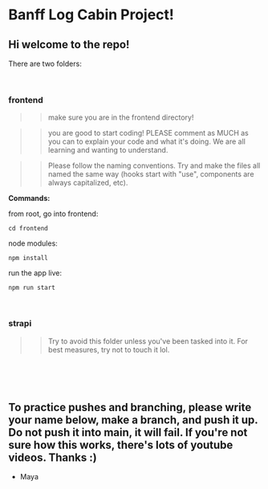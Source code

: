 # Banff Log Cabin Project!

## Hi welcome to the repo!

There are two folders:

</br>

### **frontend**

> > make sure you are in the frontend directory!
> > </br>

> > you are good to start coding! PLEASE comment as MUCH as you can to explain your code and what it's doing. We are all learning and wanting to understand.
> > </br>

> > Please follow the naming conventions. Try and make the files all named the same way (hooks start with "use", components are always capitalized, etc).

**Commands:**

from root, go into frontend:

```
cd frontend
```

node modules:

```
npm install
```

run the app live:

```
npm run start
```

</br>

### **strapi**

> > Try to avoid this folder unless you've been tasked into it. For best measures, try not to touch it lol.

</br>
</br>
</br>

## To practice pushes and branching, please write your name below, make a branch, and push it up. Do not push it into main, it will fail. If you're not sure how this works, there's lots of youtube videos. Thanks :)

- Maya
